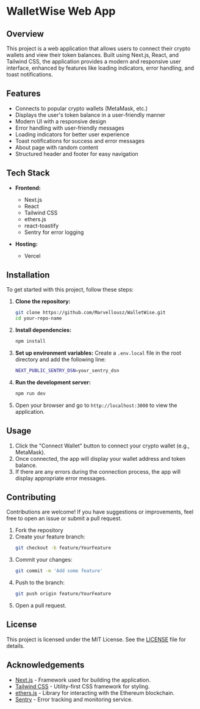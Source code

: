# WalletWise Web App

## Overview

This project is a web application that allows users to connect their crypto wallets and view their token balances. Built using Next.js, React, and Tailwind CSS, the application provides a modern and responsive user interface, enhanced by features like loading indicators, error handling, and toast notifications.

## Features

- Connects to popular crypto wallets (MetaMask, etc.)
- Displays the user's token balance in a user-friendly manner
- Modern UI with a responsive design
- Error handling with user-friendly messages
- Loading indicators for better user experience
- Toast notifications for success and error messages
- About page with random content
- Structured header and footer for easy navigation

## Tech Stack

- **Frontend:**
  - Next.js
  - React
  - Tailwind CSS
  - ethers.js
  - react-toastify
  - Sentry for error logging

- **Hosting:**
  - Vercel

## Installation

To get started with this project, follow these steps:

1. **Clone the repository:**
   ```bash
   git clone https://github.com/Marvellousz/WalletWise.git
   cd your-repo-name
   ```

2. **Install dependencies:**
   ```bash
   npm install
   ```

3. **Set up environment variables:**
   Create a `.env.local` file in the root directory and add the following line:
   ```bash
   NEXT_PUBLIC_SENTRY_DSN=your_sentry_dsn
   ```

4. **Run the development server:**
   ```bash
   npm run dev
   ```

5. Open your browser and go to `http://localhost:3000` to view the application.

## Usage

1. Click the "Connect Wallet" button to connect your crypto wallet (e.g., MetaMask).
2. Once connected, the app will display your wallet address and token balance.
3. If there are any errors during the connection process, the app will display appropriate error messages.

## Contributing

Contributions are welcome! If you have suggestions or improvements, feel free to open an issue or submit a pull request.

1. Fork the repository
2. Create your feature branch:
   ```bash
   git checkout -b feature/YourFeature
   ```
3. Commit your changes:
   ```bash
   git commit -m 'Add some feature'
   ```
4. Push to the branch:
   ```bash
   git push origin feature/YourFeature
   ```
5. Open a pull request.

## License

This project is licensed under the MIT License. See the [LICENSE](LICENSE) file for details.

## Acknowledgements

- [Next.js](https://nextjs.org/) - Framework used for building the application.
- [Tailwind CSS](https://tailwindcss.com/) - Utility-first CSS framework for styling.
- [ethers.js](https://docs.ethers.io/v5/) - Library for interacting with the Ethereum blockchain.
- [Sentry](https://sentry.io/) - Error tracking and monitoring service.
